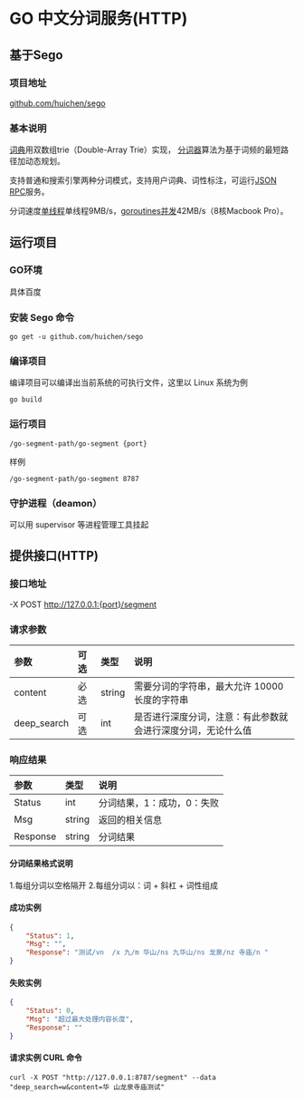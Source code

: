 # GO 中文分词服务(HTTP)
## 基于Sego 
### 项目地址
[github.com/huichen/sego](https://github.com/huichen/sego/)
### 基本说明
[词典](https://github.com/huichen/sego/blob/master/dictionary.go)用双数组trie（Double-Array Trie）实现，
[分词器](https://github.com/huichen/sego/blob/master/segmenter.go)算法为基于词频的最短路径加动态规划。

支持普通和搜索引擎两种分词模式，支持用户词典、词性标注，可运行[JSON RPC](https://github.com/huichen/sego/blob/master/server/server.go)服务</a>。

分词速度[单线程](https://github.com/huichen/sego/blob/master/tools/benchmark.go)单线程9MB/s，[goroutines并发](https://github.com/huichen/sego/blob/master/tools/goroutines.go)42MB/s（8核Macbook Pro）。


## 运行项目
### GO环境
具体百度

### 安装 Sego 命令
```shell
go get -u github.com/huichen/sego
```    

### 编译项目
编译项目可以编译出当前系统的可执行文件，这里以 Linux 系统为例
```shell
go build
```    

### 运行项目
```shell
/go-segment-path/go-segment {port}
```

样例
```shell
/go-segment-path/go-segment 8787
```

### 守护进程（deamon）
可以用 supervisor 等进程管理工具挂起 


## 提供接口(HTTP)
### 接口地址
-X POST http://127.0.0.1:{port}/segment
### 请求参数
| 参数 | 可选| 类型 | 说明 |
|:--- |:---|:--- |:--- |
| content |必选| string| 需要分词的字符串，最大允许 10000 长度的字符串 |
| deep_search | 可选 | int| 是否进行深度分词，注意：有此参数就会进行深度分词，无论什么值|


### 响应结果
| 参数 |  类型 | 说明 |
|:--- |:--- |:--- |
| Status | int| 分词结果，1：成功，0：失败 |
| Msg |  string| 返回的相关信息|
| Response |  string| 分词结果|

#### 分词结果格式说明
1.每组分词以空格隔开
2.每组分词以：词 + 斜杠 + 词性组成


#### 成功实例
```json
{
	"Status": 1,
	"Msg": "",
	"Response": "测试/vn  /x 九/m 华山/ns 九华山/ns 龙泉/nz 寺庙/n "
}
```

#### 失败实例
```json
{
	"Status": 0,
	"Msg": "超过最大处理内容长度",
	"Response": ""
}
```

#### 请求实例 CURL 命令
```shell
curl -X POST "http://127.0.0.1:8787/segment" --data "deep_search=w&content=华 山龙泉寺庙测试"
```
